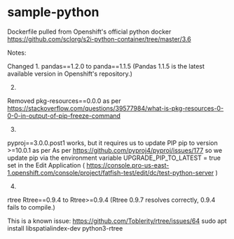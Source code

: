 # sample-python

Dockerfile pulled from Openshift's official python docker
https://github.com/sclorg/s2i-python-container/tree/master/3.6

Notes:

Changed
1.
pandas==1.2.0 to panda==1.1.5
(Pandas 1.1.5 is the latest available version in Openshift's repository.)

2.
Removed pkg-resources==0.0.0 as per https://stackoverflow.com/questions/39577984/what-is-pkg-resources-0-0-0-in-output-of-pip-freeze-command

3.
pyproj==3.0.0.post1 works, but it requires us to update PIP pip to version >=10.0.1 as per 
As per https://github.com/pyproj4/pyproj/issues/177
so we update pip via the environment variable 
UPGRADE_PIP_TO_LATEST = true
set in the Edit Application ( https://console.pro-us-east-1.openshift.com/console/project/fatfish-test/edit/dc/test-python-server )

4.
rtree
Rtree==0.9.4 to Rtree>=0.9.4 (Rtree 0.9.7 resolves correctly, 0.9.4 fails to compile.)

This is a known issue:
https://github.com/Toblerity/rtree/issues/64
sudo apt install libspatialindex-dev python3-rtree

